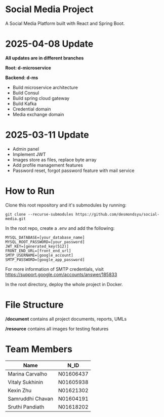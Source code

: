 # Social Media Project
A Social Media Platform built with React and Spring Boot.

# 2025-04-08 Update
**All updates are in different branches**

**Root: d-microservice**

**Backend: d-ms**

- Build microservice architecture
- Build Consul
- Build spring cloud gateway
- Build Kafka
- Credential domain
- Media exchange domain

# 2025-03-11 Update
- Admin panel
- Implement JWT
- Images store as files, replace byte array
- Add profile management features
- Password reset, forgot password feature with mail service

# How to Run
Clone this root repository and it's submodules by running: 

```
git clone --recurse-submodules https://github.com/desmondsyu/social-media.git
```

In the root repo, create a .env and add the following: 

```
MYSQL_DATABASE=[your_database_name] 
MYSQL_ROOT_PASSWORD=[your_password] 
JWT_KEY=[generated_key(512)]
FRONT_END_URL=[front_end_url]
SMTP_USERNAME=[google_account]
SMTP_PASSWORD=[google_app_password]
```

For more information of SMTP credentials, visit https://support.google.com/accounts/answer/185833

In the root directory, deploy the whole project in Docker.

# File Structure
**/document** contains all project documents, reports, UMLs

**/resource** contains all images for testing features

# Team Members
| Name | N_ID |
| ----------- | ----------- |
| Marina Carvalho | N01606437 |
| Vitaly Sukhinin | N01605938 |
| Kexin Zhu | N01621302 |
| Samruddhi Chavan | N01604191 |
| Sruthi Pandiath | N01618202 |
